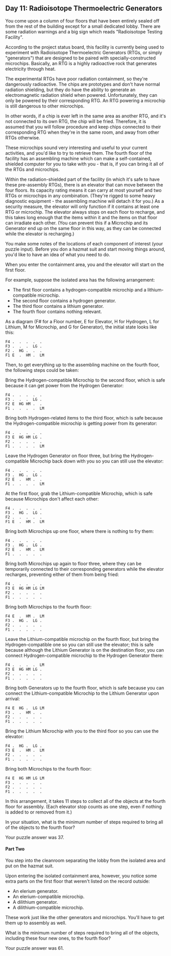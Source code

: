 ## Day 11: Radioisotope Thermoelectric Generators

You come upon a column of four floors that have been entirely sealed off from the rest of the building except for a small dedicated lobby. There are some radiation warnings and a big sign which reads "Radioisotope Testing Facility".

According to the project status board, this facility is currently being used to experiment with Radioisotope Thermoelectric Generators (RTGs, or simply "generators") that are designed to be paired with specially-constructed microchips. Basically, an RTG is a highly radioactive rock that generates electricity through heat.

The experimental RTGs have poor radiation containment, so they're dangerously radioactive. The chips are prototypes and don't have normal radiation shielding, but they do have the ability to generate an electromagnetic radiation shield when powered. Unfortunately, they can only be powered by their corresponding RTG. An RTG powering a microchip is still dangerous to other microchips.

In other words, if a chip is ever left in the same area as another RTG, and it's not connected to its own RTG, the chip will be fried. Therefore, it is assumed that you will follow procedure and keep chips connected to their corresponding RTG when they're in the same room, and away from other RTGs otherwise.

These microchips sound very interesting and useful to your current activities, and you'd like to try to retrieve them. The fourth floor of the facility has an assembling machine which can make a self-contained, shielded computer for you to take with you - that is, if you can bring it all of the RTGs and microchips.

Within the radiation-shielded part of the facility (in which it's safe to have these pre-assembly RTGs), there is an elevator that can move between the four floors. Its capacity rating means it can carry at most yourself and two RTGs or microchips in any combination. (They're rigged to some heavy diagnostic equipment - the assembling machine will detach it for you.) As a security measure, the elevator will only function if it contains at least one RTG or microchip. The elevator always stops on each floor to recharge, and this takes long enough that the items within it and the items on that floor can irradiate each other. (You can prevent this if a Microchip and its Generator end up on the same floor in this way, as they can be connected while the elevator is recharging.)

You make some notes of the locations of each component of interest (your puzzle input). Before you don a hazmat suit and start moving things around, you'd like to have an idea of what you need to do.

When you enter the containment area, you and the elevator will start on the first floor.

For example, suppose the isolated area has the following arrangement:

* The first floor contains a hydrogen-compatible microchip and a lithium-compatible microchip.
* The second floor contains a hydrogen generator.
* The third floor contains a lithium generator.
* The fourth floor contains nothing relevant.

As a diagram (F# for a Floor number, E for Elevator, H for Hydrogen, L for Lithium, M for Microchip, and G for Generator), the initial state looks like this:

```
F4 .  .  .  .  .  
F3 .  .  .  LG .  
F2 .  HG .  .  .  
F1 E  .  HM .  LM
```

Then, to get everything up to the assembling machine on the fourth floor, the following steps could be taken:

Bring the Hydrogen-compatible Microchip to the second floor, which is safe because it can get power from the Hydrogen Generator:

```
F4 .  .  .  .  .  
F3 .  .  .  LG .  
F2 E  HG HM .  .  
F1 .  .  .  .  LM
```

Bring both Hydrogen-related items to the third floor, which is safe because the Hydrogen-compatible microchip is getting power from its generator:

```
F4 .  .  .  .  .  
F3 E  HG HM LG .  
F2 .  .  .  .  .  
F1 .  .  .  .  LM
```

Leave the Hydrogen Generator on floor three, but bring the Hydrogen-compatible Microchip back down with you so you can still use the elevator:

```
F4 .  .  .  .  .  
F3 .  HG .  LG .  
F2 E  .  HM .  .  
F1 .  .  .  .  LM
```

At the first floor, grab the Lithium-compatible Microchip, which is safe because Microchips don't affect each other:

```
F4 .  .  .  .  .  
F3 .  HG .  LG .  
F2 .  .  .  .  .  
F1 E  .  HM .  LM
```

Bring both Microchips up one floor, where there is nothing to fry them:

```
F4 .  .  .  .  .  
F3 .  HG .  LG .  
F2 E  .  HM .  LM
F1 .  .  .  .  .  
```

Bring both Microchips up again to floor three, where they can be temporarily connected to their corresponding generators while the elevator recharges, preventing either of them from being fried:

```
F4 .  .  .  .  .  
F3 E  HG HM LG LM
F2 .  .  .  .  .  
F1 .  .  .  .  .  
```

Bring both Microchips to the fourth floor:

```
F4 E  .  HM .  LM
F3 .  HG .  LG .  
F2 .  .  .  .  .  
F1 .  .  .  .  .  
```

Leave the Lithium-compatible microchip on the fourth floor, but bring the Hydrogen-compatible one so you can still use the elevator; this is safe because although the Lithium Generator is on the destination floor, you can connect Hydrogen-compatible microchip to the Hydrogen Generator there:

```
F4 .  .  .  .  LM
F3 E  HG HM LG .  
F2 .  .  .  .  .  
F1 .  .  .  .  .  
```

Bring both Generators up to the fourth floor, which is safe because you can connect the Lithium-compatible Microchip to the Lithium Generator upon arrival:

```
F4 E  HG .  LG LM
F3 .  .  HM .  .  
F2 .  .  .  .  .  
F1 .  .  .  .  .  
```

Bring the Lithium Microchip with you to the third floor so you can use the elevator:

```
F4 .  HG .  LG .  
F3 E  .  HM .  LM
F2 .  .  .  .  .  
F1 .  .  .  .  .  
```

Bring both Microchips to the fourth floor:

```
F4 E  HG HM LG LM
F3 .  .  .  .  .  
F2 .  .  .  .  .  
F1 .  .  .  .  .  
```
In this arrangement, it takes 11 steps to collect all of the objects at the fourth floor for assembly. (Each elevator stop counts as one step, even if nothing is added to or removed from it.)

In your situation, what is the minimum number of steps required to bring all of the objects to the fourth floor?

Your puzzle answer was 37.

#### Part Two

You step into the cleanroom separating the lobby from the isolated area and put on the hazmat suit.

Upon entering the isolated containment area, however, you notice some extra parts on the first floor that weren't listed on the record outside:

* An elerium generator.
* An elerium-compatible microchip.
* A dilithium generator.
* A dilithium-compatible microchip.

These work just like the other generators and microchips. You'll have to get them up to assembly as well.

What is the minimum number of steps required to bring all of the objects, including these four new ones, to the fourth floor?

Your puzzle answer was 61.
